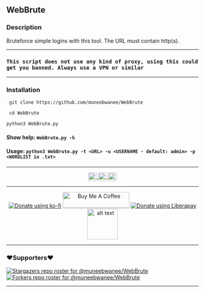## WebBrute

### Description
Bruteforce simple logins with this tool. The URL must contain http(s). 

---

### `This script does not use any kind of proxy, using this could get you banned. Always use a VPN or similar`

---

### Installation
``` git clone https://github.com/muneebwanee/WebBrute``` 

``` cd WebBrute``` 

```python3 WebBrute.py``` 

#### Show help: ```WebBrute.py -h``` 

#### Usage: ```python3 WebBrute.py -t <URL> -u <USERNAME - default: admin> -p <WORDLIST in .txt>``` 

---

<p align="center">
<a href="https://twitter.com/muneebwanee">
  <img align="center" alt="Twitter| Twitter" width="22px" src="https://cdn.jsdelivr.net/npm/simple-icons@v3/icons/twitter.svg" />
</a>
<a href="https://www.instagram.com/muneebwanee/">
  <img align="center" alt="Instagram" width="22px" src="https://cdn.jsdelivr.net/npm/simple-icons@v3/icons/instagram.svg" />
</a>
<a href="https://github.com/muneebwanee">
  <img align="center" alt="GitHub" width="22px" src="https://cdn.jsdelivr.net/npm/simple-icons@3.5.0/icons/github.svg" />
</a>
 </p>
 
 ---
 
 <p align="center">
<a href="https://ko-fi.com/muneb"><img alt="Donate using ko-fi" src="https://www.ko-fi.com/img/githubbutton_sm.svg"></a>
<a href="https://www.buymeacoffee.com/muneebwanee" target="buymeacoffee"><img src="https://www.buymeacoffee.com/assets/img/custom_images/orange_img.png" alt="Buy Me A Coffee" style="height: 41px !important;width: 174px !important;box-shadow: 0px 3px 2px 0px rgba(190, 190, 190, 0.5) !important;-webkit-box-shadow: 0px 3px 2px 0px rgba(190, 190, 190, 0.5) !important;" ></a>
<a href="https://liberapay.com/muneeb/donate"><img alt="Donate using Liberapay" src="https://liberapay.com/assets/widgets/donate.svg"></a>
<a href="https://saweria.co/muneeb"><img src="https://upload.wikimedia.org/wikipedia/commons/7/72/Logo_dana_blue.svg" alt="alt text" width="80" height="80"></a>
</p>

---
### ❤️Supporters❤️
[![Stargazers repo roster for @muneebwanee/WebBrute](https://reporoster.com/stars/muneebwanee/WebBrute)](https://github.com/muneebwanee/WebBrute/stargazers)
[![Forkers repo roster for @muneebwanee/WebBrute](https://reporoster.com/forks/muneebwanee/WebBrute)](https://github.com/muneebwanee/WebBrute/network/members)

---
